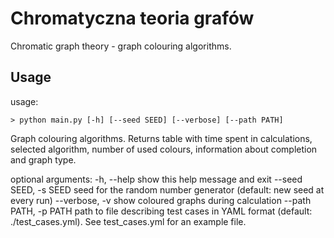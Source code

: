 # Chromatyczna teoria grafów
Chromatic graph theory - graph colouring algorithms.

## Usage
usage:
```
> python main.py [-h] [--seed SEED] [--verbose] [--path PATH]
```
Graph colouring algorithms. Returns table with time spent in calculations,
selected algorithm, number of used colours, information about completion and
graph type.

optional arguments:
  -h, --help            show this help message and exit
  --seed SEED, -s SEED  seed for the random number generator (default: new
                        seed at every run)
  --verbose, -v         show coloured graphs during calculation
  --path PATH, -p PATH  path to file describing test cases in YAML format
                        (default: ./test_cases.yml). See test_cases.yml for an
                        example file.

